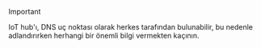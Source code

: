 > [!IMPORTANT]
> IoT hub'ı, DNS uç noktası olarak herkes tarafından bulunabilir, bu nedenle adlandırırken herhangi bir önemli bilgi vermekten kaçının.
>
